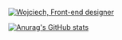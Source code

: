 [![Wojciech, Front-end designer](https://assets.selleo.com/banners/wbozek.svg)](https://selleo.com/)

[![Anurag's GitHub stats](https://github-readme-stats.vercel.app/api?username=tobob&show_icons=true&theme=radical)](https://github.com/anuraghazra/github-readme-stats)
